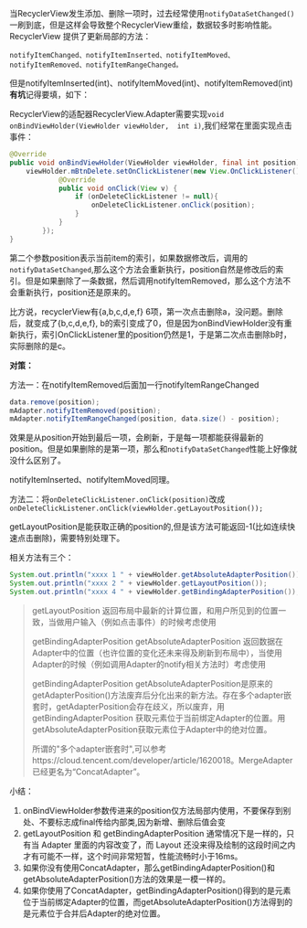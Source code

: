 当RecyclerView发生添加、删除一项时，过去经常使用`notifyDataSetChanged()`一刷到底，但是这样会导致整个RecyclerView重绘，数据较多时影响性能。RecyclerView 提供了更新局部的方法：

`notifyItemChanged、notifyItemInserted、notifyItemMoved、notifyItemRemoved、notifyItemRangeChanged。`

但是notifyItemInserted(int)、notifyItemMoved(int)、notifyItemRemoved(int)  **有坑**记得要填，如下：

RecyclerView的适配器RecyclerView.Adapter需要实现`void onBindViewHolder(ViewHolder viewHolder,  int i)`,我们经常在里面实现点击事件：

```java
@Override
public void onBindViewHolder(ViewHolder viewHolder, final int position) {
    viewHolder.mBtnDelete.setOnClickListener(new View.OnClickListener() {
            @Override
            public void onClick(View v) {
                if (onDeleteClickListener != null){
                    onDeleteClickListener.onClick(position);
                }
            }
        });
}
```

第二个参数position表示当前item的索引，如果数据修改后，调用的`notifyDataSetChanged`,那么这个方法会重新执行，position自然是修改后的索引。但是如果删除了一条数据，然后调用notifyItemRemoved，那么这个方法不会重新执行，position还是原来的。

比方说，recyclerView有{a,b,c,d,e,f} 6项，第一次点击删除a，没问题。删除后，就变成了{b,c,d,e,f}, b的索引变成了0，但是因为onBindViewHolder没有重新执行，索引OnClickListener里的position仍然是1，于是第二次点击删除b时，实际删除的是c。

**对策：**

方法一：在notifyItemRemoved后面加一行notifyItemRangeChanged

```java
data.remove(position);
mAdapter.notifyItemRemoved(position);
mAdapter.notifyItemRangeChanged(position, data.size() - position);
```

效果是从position开始到最后一项，会刷新，于是每一项都能获得最新的position。但是如果删除的是第一项，那么和`notifyDataSetChanged`性能上好像就没什么区别了。

notifyItemInserted、notifyItemMoved同理。

方法二：将`onDeleteClickListener.onClick(position)`改成`onDeleteClickListener.onClick(viewHolder.getLayoutPosition());`

getLayoutPosition是能获取正确的position的,但是该方法可能返回-1(比如连续快速点击删除)，需要特别处理下。

相关方法有三个：

```java
System.out.println("xxxx 1 " + viewHolder.getAbsoluteAdapterPosition());
System.out.println("xxxx 2 " + viewHolder.getLayoutPosition());
System.out.println("xxxx 4 " + viewHolder.getBindingAdapterPosition());
```

> getLayoutPosition   返回布局中最新的计算位置，和用户所见到的位置一致，当做用户输入（例如点击事件）的时候考虑使用
>
> getBindingAdapterPosition getAbsoluteAdapterPosition    返回数据在Adapter中的位置（也许位置的变化还未来得及刷新到布局中），当使用Adapter的时候（例如调用Adapter的notify相关方法时）考虑使用
>
> getBindingAdapterPosition getAbsoluteAdapterPosition是原来的getAdapterPosition()方法废弃后分化出来的新方法。存在多个adapter嵌套时，getAdapterPosition会存在歧义，所以废弃，用getBindingAdapterPosition 获取元素位于当前绑定Adapter的位置。用getAbsoluteAdapterPosition获取元素位于Adapter中的绝对位置。
>
> 所谓的"多个adapter嵌套时",可以参考https://cloud.tencent.com/developer/article/1620018。MergeAdapter已经更名为“ConcatAdapter”。

小结：

1. onBindViewHolder参数传进来的position仅方法局部内使用，不要保存到别处、不要标志成final传给内部类,因为新增、删除后值会变
2. getLayoutPosition 和 getBindingAdapterPosition 通常情况下是一样的，只有当 Adapter 里面的内容改变了，而 Layout 还没来得及绘制的这段时间之内才有可能不一样，这个时间非常短暂，性能流畅时小于16ms。
3. 如果你没有使用ConcatAdapter，那么getBindingAdapterPosition()和getAbsoluteAdapterPosition()方法的效果是一模一样的。
4. 如果你使用了ConcatAdapter，getBindingAdapterPosition()得到的是元素位于当前绑定Adapter的位置，而getAbsoluteAdapterPosition()方法得到的是元素位于合并后Adapter的绝对位置。



